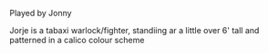 Played by Jonny

Jorje is a tabaxi warlock/fighter, standiing ar a little over 6' tall and patterned in a calico colour scheme